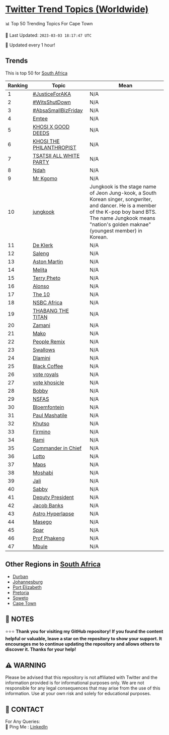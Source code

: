 [Twitter Trend Topics (Worldwide)](https://github.com/ErcinDedeoglu/Twitter-Trend-Topics)
==========


📊 Top 50 Trending Topics For Cape Town

📆 Last Updated: `2023-03-03 18:17:47 UTC`

🔧 Updated every 1 hour!


## Trends

This is top 50 for [South Africa](</South Africa>)

| Ranking | Topic | Mean |
| ------- | ------------ | ------------ |
| 1 | [#JusticeForAKA](http://twitter.com/search?q=%23JusticeForAKA) | N/A |
| 2 | [#WitsShutDown](http://twitter.com/search?q=%23WitsShutDown) | N/A |
| 3 | [#AbsaSmallBizFriday](http://twitter.com/search?q=%23AbsaSmallBizFriday) | N/A |
| 4 | [Emtee](http://twitter.com/search?q=Emtee) | N/A |
| 5 | [KHOSI X GOOD DEEDS](http://twitter.com/search?q=KHOSI+X+GOOD+DEEDS) | N/A |
| 6 | [KHOSI THE PHILANTHROPIST](http://twitter.com/search?q=KHOSI+THE+PHILANTHROPIST) | N/A |
| 7 | [TSATSII ALL WHITE PARTY](http://twitter.com/search?q=TSATSII+ALL+WHITE+PARTY) | N/A |
| 8 | [Ndah](http://twitter.com/search?q=Ndah) | N/A |
| 9 | [Mr Kgomo](http://twitter.com/search?q=Mr+Kgomo) | N/A |
| 10 | [jungkook](http://twitter.com/search?q=jungkook) | Jungkook is the stage name of Jeon Jung-kook, a South Korean singer, songwriter, and dancer. He is a member of the K-pop boy band BTS. The name Jungkook means "nation's golden maknae" (youngest member) in Korean. |
| 11 | [De Klerk](http://twitter.com/search?q=De+Klerk) | N/A |
| 12 | [Saleng](http://twitter.com/search?q=Saleng) | N/A |
| 13 | [Aston Martin](http://twitter.com/search?q=Aston+Martin) | N/A |
| 14 | [Melita](http://twitter.com/search?q=Melita) | N/A |
| 15 | [Terry Pheto](http://twitter.com/search?q=Terry+Pheto) | N/A |
| 16 | [Alonso](http://twitter.com/search?q=Alonso) | N/A |
| 17 | [The 10](http://twitter.com/search?q=The+10) | N/A |
| 18 | [NSBC Africa](http://twitter.com/search?q=NSBC+Africa) | N/A |
| 19 | [THABANG THE TITAN](http://twitter.com/search?q=THABANG+THE+TITAN) | N/A |
| 20 | [Zamani](http://twitter.com/search?q=Zamani) | N/A |
| 21 | [Mako](http://twitter.com/search?q=Mako) | N/A |
| 22 | [People Remix](http://twitter.com/search?q=People+Remix) | N/A |
| 23 | [Swallows](http://twitter.com/search?q=Swallows) | N/A |
| 24 | [Dlamini](http://twitter.com/search?q=Dlamini) | N/A |
| 25 | [Black Coffee](http://twitter.com/search?q=Black+Coffee) | N/A |
| 26 | [vote royals](http://twitter.com/search?q=vote+royals) | N/A |
| 27 | [vote khosicle](http://twitter.com/search?q=vote+khosicle) | N/A |
| 28 | [Bobby](http://twitter.com/search?q=Bobby) | N/A |
| 29 | [NSFAS](http://twitter.com/search?q=NSFAS) | N/A |
| 30 | [Bloemfontein](http://twitter.com/search?q=Bloemfontein) | N/A |
| 31 | [Paul Mashatile](http://twitter.com/search?q=Paul+Mashatile) | N/A |
| 32 | [Khutso](http://twitter.com/search?q=Khutso) | N/A |
| 33 | [Firmino](http://twitter.com/search?q=Firmino) | N/A |
| 34 | [Rami](http://twitter.com/search?q=Rami) | N/A |
| 35 | [Commander in Chief](http://twitter.com/search?q=Commander+in+Chief) | N/A |
| 36 | [Lotto](http://twitter.com/search?q=Lotto) | N/A |
| 37 | [Maps](http://twitter.com/search?q=Maps) | N/A |
| 38 | [Moshabi](http://twitter.com/search?q=Moshabi) | N/A |
| 39 | [Jali](http://twitter.com/search?q=Jali) | N/A |
| 40 | [Sabby](http://twitter.com/search?q=Sabby) | N/A |
| 41 | [Deputy President](http://twitter.com/search?q=Deputy+President) | N/A |
| 42 | [Jacob Banks](http://twitter.com/search?q=Jacob+Banks) | N/A |
| 43 | [Astro Hyperlapse](http://twitter.com/search?q=Astro+Hyperlapse) | N/A |
| 44 | [Masego](http://twitter.com/search?q=Masego) | N/A |
| 45 | [Spar](http://twitter.com/search?q=Spar) | N/A |
| 46 | [Prof Phakeng](http://twitter.com/search?q=Prof+Phakeng) | N/A |
| 47 | [Mbule](http://twitter.com/search?q=Mbule) | N/A |



## Other Regions in [South Africa](</South Africa>)

* [Durban](</South Africa/Durban.md>)
* [Johannesburg](</South Africa/Johannesburg.md>)
* [Port Elizabeth](</South Africa/Port Elizabeth.md>)
* [Pretoria](</South Africa/Pretoria.md>)
* [Soweto](</South Africa/Soweto.md>)
* [Cape Town](</South Africa/Cape Town.md>)



## 📝 NOTES

⭐⭐⭐ **Thank you for visiting my GitHub repository! If you found the content helpful or valuable, leave a star on the repository to show your support. It encourages me to continue updating the repository and allows others to discover it. Thanks for your help!**


## ⚠️ WARNING

Please be advised that this repository is not affiliated with Twitter and the information provided is for informational purposes only. We are not responsible for any legal consequences that may arise from the use of this information. Use at your own risk and solely for educational purposes.


## 📨 CONTACT

 For Any Queries:  
            🏓 Ping Me : [LinkedIn](https://www.linkedin.com/in/ercindedeoglu/)
